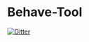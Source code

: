 # Behave-Tool

[![Gitter](https://badges.gitter.im/MassRepo/Lobby.svg)](https://gitter.im/MassRepo/Lobby?utm_source=badge&utm_medium=badge&utm_campaign=pr-badge&utm_content=badge)